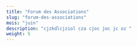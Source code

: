 ```yaml
---
title: "Forum des Associations"
slug: "forum-des-associations"
mois: "juin"
description: "cjzkdlcjziol cza cjoc joc jc oz "
weight: 5
---
```

